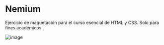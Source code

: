 # Nemium
Ejercicio de maquetación para el curso esencial de HTML y CSS. Solo para fines académicos

![image](https://user-images.githubusercontent.com/84680527/212274159-bb71e91d-0c85-47f5-8054-9f425036ae91.png)
